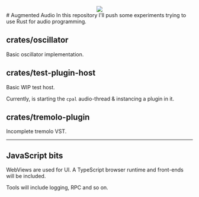 <div style="text-align:center"><img style="margin:0 auto" src="https://github.com/yamadapc/rust-audio-software/raw/master/design/AppIcon%401x.png" /></div>
# Augmented Audio
In this repository I'll push some experiments trying to use Rust for audio programming.

## crates/oscillator
Basic oscillator implementation.

## crates/test-plugin-host
Basic WIP test host.

Currently, is starting the `cpal` audio-thread & instancing a plugin in it.

## crates/tremolo-plugin
Incomplete tremolo VST.

- - -

## JavaScript bits
WebViews are used for UI. A TypeScript browser runtime and front-ends will be included.

Tools will include logging, RPC and so on.
